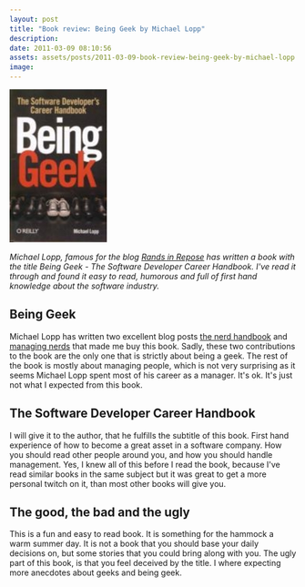 ```yaml
---
layout: post
title: "Book review: Being Geek by Michael Lopp"
description:
date: 2011-03-09 08:10:56
assets: assets/posts/2011-03-09-book-review-being-geek-by-michael-lopp
image: 
---
```


![Being Geek by Michael Lopp](/assets/posts/2011-03-09-book-review-being-geek-by-michael-lopp/beinggeek.jpg)

_Michael Lopp, famous for the blog [Rands in Repose](http://randsinrepose.com/) has written a book with the title Being Geek - The Software Developer Career Handbook. I've read it through and found it easy to read, humorous and full of first hand knowledge about the software industry._

## Being Geek

Michael Lopp has written two excellent blog posts [the nerd handbook](http://randsinrepose.com/archives/2007/11/11/the_nerd_handbook.html) and [managing nerds](http://www.randsinrepose.com/archives/2011/01/17/managing_nerds.html) that made me buy this book. Sadly, these two contributions to the book are the only one that is strictly about being a geek. The rest of the book is mostly about managing people, which is not very surprising as it seems Michael Lopp spent most of his career as a manager.  It's ok. It's just not what I expected from this book.

## The Software Developer Career Handbook

I will give it to the author, that he fulfills the subtitle of this book. First hand experience of how to become a great asset in a software company. How you should read other people around you, and how you should handle management. Yes, I knew all of this before I read the book, because I've read similar books in the same subject but it was great to get a more personal twitch on it, than most other books will give you.

## The good, the bad and the ugly

This is a fun and easy to read book. It is something for the hammock a warm summer day. It is not a book that you should base your daily decisions on, but some stories that you could bring along with you.  The ugly part of this book, is that you feel deceived by the title. I where expecting more anecdotes about geeks and being geek.
